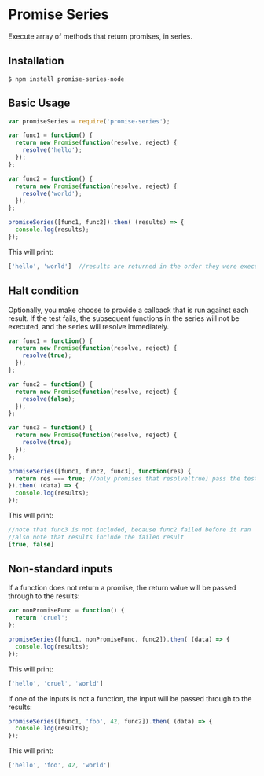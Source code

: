 # Promise Series

Execute array of methods that return promises, in series.

## Installation
```$ npm install promise-series-node```

## Basic Usage

```javascript
var promiseSeries = require('promise-series');

var func1 = function() {
  return new Promise(function(resolve, reject) {
    resolve('hello');
  });
};

var func2 = function() {
  return new Promise(function(resolve, reject) {
    resolve('world');
  });
};

promiseSeries([func1, func2]).then( (results) => {
  console.log(results);
});
```

This will print:
```javascript
['hello', 'world']  //results are returned in the order they were executed
```

## Halt condition
Optionally, you make choose to provide a callback that is run against each result.  If the test fails, the subsequent functions in the series will not be executed, and the series will resolve immediately.

```javascript
var func1 = function() {
  return new Promise(function(resolve, reject) {
    resolve(true);
  });
};

var func2 = function() {
  return new Promise(function(resolve, reject) {
    resolve(false);
  });
};

var func3 = function() {
  return new Promise(function(resolve, reject) {
    resolve(true);
  });
};

promiseSeries([func1, func2, func3], function(res) {
  return res === true; //only promises that resolve(true) pass the test
}).then( (data) => {
  console.log(results);
});
```
This will print:
```javascript
//note that func3 is not included, because func2 failed before it ran
//also note that results include the failed result
[true, false] 
```

## Non-standard inputs
If a function does not return a promise, the return value will be passed through to the results:
```javascript
var nonPromiseFunc = function() {
  return 'cruel';
};

promiseSeries([func1, nonPromiseFunc, func2]).then( (data) => {
  console.log(results);
});
```
This will print:
```javascript
['hello', 'cruel', 'world']
```

If one of the inputs is not a function, the input will be passed through to the results:
```javascript
promiseSeries([func1, 'foo', 42, func2]).then( (data) => {
  console.log(results);
});
```

This will print:
```javascript
['hello', 'foo', 42, 'world']
```
